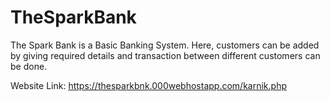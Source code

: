 # TheSparkBank
The Spark Bank is a Basic Banking System. Here, customers can be added by giving required details and transaction between different customers can be done. 

Website Link: https://thesparkbnk.000webhostapp.com/karnik.php
